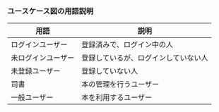 ### ユースケース図の用語説明
| 用語 | 説明 |
| ---- | ---- |
| ログインユーザー | 登録済みで、ログイン中の人 |
| 未ログインユーザー | 登録しているが、ログインしていない人 | 
| 未登録ユーザー | 登録していない人 |
| 司書 | 本の管理を行うユーザー | 
| 一般ユーザー | 本を利用するユーザー |